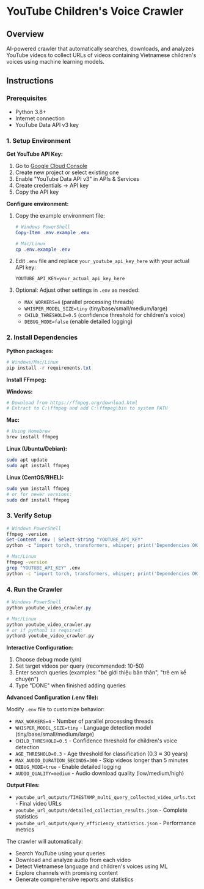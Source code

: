 # YouTube Children's Voice Crawler

## Overview

AI-powered crawler that automatically searches, downloads, and analyzes YouTube videos to collect URLs of videos containing Vietnamese children's voices using machine learning models.

## Instructions

### Prerequisites

- Python 3.8+
- Internet connection
- YouTube Data API v3 key

### 1. Setup Environment

**Get YouTube API Key:**

1. Go to [Google Cloud Console](https://console.cloud.google.com/)
2. Create new project or select existing one
3. Enable "YouTube Data API v3" in APIs & Services
4. Create credentials → API key
5. Copy the API key

**Configure environment:**

1. Copy the example environment file:

   ```powershell
   # Windows PowerShell
   Copy-Item .env.example .env

   # Mac/Linux
   cp .env.example .env
   ```

2. Edit `.env` file and replace `your_youtube_api_key_here` with your actual API key:

   ```
   YOUTUBE_API_KEY=your_actual_api_key_here
   ```

3. Optional: Adjust other settings in `.env` as needed:
   - `MAX_WORKERS=4` (parallel processing threads)
   - `WHISPER_MODEL_SIZE=tiny` (tiny/base/small/medium/large)
   - `CHILD_THRESHOLD=0.5` (confidence threshold for children's voice)
   - `DEBUG_MODE=false` (enable detailed logging)

### 2. Install Dependencies

**Python packages:**

```powershell
# Windows/Mac/Linux
pip install -r requirements.txt
```

**Install FFmpeg:**

**Windows:**

```powershell
# Download from https://ffmpeg.org/download.html
# Extract to C:\ffmpeg and add C:\ffmpeg\bin to system PATH
```

**Mac:**

```bash
# Using Homebrew
brew install ffmpeg
```

**Linux (Ubuntu/Debian):**

```bash
sudo apt update
sudo apt install ffmpeg
```

**Linux (CentOS/RHEL):**

```bash
sudo yum install ffmpeg
# or for newer versions:
sudo dnf install ffmpeg
```

### 3. Verify Setup

```powershell
# Windows PowerShell
ffmpeg -version
Get-Content .env | Select-String "YOUTUBE_API_KEY"
python -c "import torch, transformers, whisper; print('Dependencies OK')"
```

```bash
# Mac/Linux
ffmpeg -version
grep "YOUTUBE_API_KEY" .env
python -c "import torch, transformers, whisper; print('Dependencies OK')"
```

### 4. Run the Crawler

```powershell
# Windows PowerShell
python youtube_video_crawler.py
```

```bash
# Mac/Linux
python youtube_video_crawler.py
# or if python3 is required:
python3 youtube_video_crawler.py
```

**Interactive Configuration:**

1. Choose debug mode (y/n)
2. Set target videos per query (recommended: 10-50)
3. Enter search queries (examples: "bé giới thiệu bản thân", "trẻ em kể chuyện")
4. Type "DONE" when finished adding queries

**Advanced Configuration (.env file):**

Modify `.env` file to customize behavior:

- `MAX_WORKERS=4` - Number of parallel processing threads
- `WHISPER_MODEL_SIZE=tiny` - Language detection model (tiny/base/small/medium/large)
- `CHILD_THRESHOLD=0.5` - Confidence threshold for children's voice detection
- `AGE_THRESHOLD=0.3` - Age threshold for classification (0.3 ≈ 30 years)
- `MAX_AUDIO_DURATION_SECONDS=300` - Skip videos longer than 5 minutes
- `DEBUG_MODE=true` - Enable detailed logging
- `AUDIO_QUALITY=medium` - Audio download quality (low/medium/high)

**Output Files:**

- `youtube_url_outputs/TIMESTAMP_multi_query_collected_video_urls.txt` - Final video URLs
- `youtube_url_outputs/detailed_collection_results.json` - Complete statistics
- `youtube_url_outputs/query_efficiency_statistics.json` - Performance metrics

The crawler will automatically:

- Search YouTube using your queries
- Download and analyze audio from each video
- Detect Vietnamese language and children's voices using ML
- Explore channels with promising content
- Generate comprehensive reports and statistics
